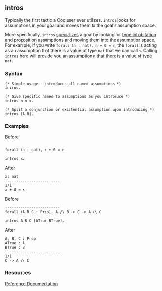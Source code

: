 ## intros

Typically the first tactic a Coq user ever utilizes.
`intros` looks for assumptions in your goal and moves them to the goal's assumption space.

More specifically, `intros` [specializes](glossary.md#specialize) a goal by looking for [type inhabitation](glossary.md#type_inhabitation) and proposition assumptions and moving them into the assumption space.
For example, if you write `forall (n : nat), n + 0 = n`, the `forall` is acting as an assumption that there is a value of type `nat` that we can call `n`.
Calling `intros` here will provide you an assumption `n` that there is a value of type `nat`.

### Syntax

```coq
(* Simple usage - introduces all named assumptions *)
intros.

(* Give specific names to assumptions as you introduce *)
intros n m x.

(* Split a conjunction or existential assumption upon introducing *)
intros [A B].
```

### Examples

Before
```coq
-------------------------
forall (n : nat), n + 0 = n
```

```coq
intros x.
```

After
```coq
x: nat
-------------------------
1/1
x + 0 = x
```

Before
```coq
-------------------------
forall (A B C : Prop), A /\ B -> C -> A /\ C
```

```coq
intros A B C [ATrue BTrue].
```

After
```coq
A, B, C : Prop
ATrue : A
BTrue : B
-------------------------
1/1
C -> A /\ C
```

### Resources

[Reference Documentation](https://coq.inria.fr/doc/master/refman/proof-engine/tactics.html#coq:tacn.intros)
